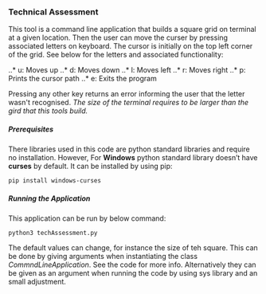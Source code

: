 
### Technical Assessment

This tool is a command line application that builds a square grid on terminal at a given location. Then the user can
move the curser by pressing associated letters on keyboard. The cursor is initially on the top left corner of the grid.
See below for the letters and associated functionality:

..* u: Moves up
..* d: Moves down
..* l: Moves left
..* r: Moves right
..* p: Prints the cursor path
..* e: Exits the program

Pressing any other key returns an error informing the user that the letter wasn't recognised.
*The size of the terminal requires to be larger than the gird that this tools build.*

##### Prerequisites

There libraries used in this code are python standard libraries and require no installation. However, For **Windows**
python standard library doesn’t have **curses** by default. It can be installed by using pip:

```pip install windows-curses```


##### Running the Application

This application can be run by below command:

```python3 techAssessment.py```

The default values can change, for instance the size of teh square. This can be done by giving arguments when
instantiating the class *CommndLineApplication*. See the code for more info.
Alternatively they can be given as an argument when running the code by using sys library and an small adjustment.